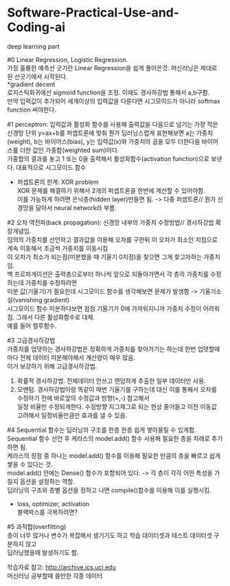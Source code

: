 # Software-Practical-Use-and-Coding-ai
deep learning part

#0
Linear Regression, Logistic Regression. <br>
가장 훌륭한 예측선 긋기란 Linear Regression을 쉽게 풀어쓴것. 머신러닝은 제대로 된 선긋기에서 시작된다.<br>
*gradient decent<br> 로지스틱회귀에선 sigmoid function을 조정. 이때도 경사하강법 통해서 a,b구함.<br>
만약 입력값이 추가되어 세개이상의 입력값을 다룬다면 시그모이드가 아니라 softmax function 써야한다.

#1
perceptron: 입력값과 활성화 함수를 사용해 출력값을 다음으로 넘기는 가장 작은 신경망 단위
y=ax+b를 퍼셉트론에 맞춰 뭔가 딥러닝스럽게 표현해보면 a는 가중치(weight), b는 바이어스(bias), y는 입력값(x)와 가중치의 곱을 모두 더한다음 바이어스를 더한 값인 가중합(weighted sum)이다.<br>가중합의 결과를 놓고 1 또는 0을 출력해서 활성화함수(activation function)으로 보낸다. 대표적으로 시그모이드 함수
* 퍼셉트론의 한계: XOR problem <br>
XOR 문제를 해결하기 위해서 2개의 퍼셉트론을 한번에 계산할 수 있어야함.<br>
이를 가능하게 하려면 은닉층(hidden layer)만들면 됨. -> 다중 퍼셉트론// 뭔가 신경망을 닮아서 neural network라 부름.

#2
오차 역전파(back propagation): 신경망 내부의 가중치 수정방법// 경사하강법 확장개념임. <br>
임의의 가중치를 선언하고 결과값을 이용해 오차를 구한뒤 이 오차가 최소인 지점으로 계속 이동해서 조금씩 가중치를 이동시킴<br>
이 오차가 최소가 되는점(미분했을 때 기울기 0지점)을 찾으면 그게 찾고자하는 가중치임.<br>
백 프로파게이션은 출력층으로부터 하나씩 앞으로 되돌아가면서 각 층의 가중치를 수정하는데 가중치를 수정하려면<br>
미분 값(기울기)가 필요한데 시그모이드 함수를 생각해보면 문제가 발생함 -> 기울기소실(vanishing gradient)<br>
시그모이드 함수 미분하다보면 점점 기울기가 0에 가까워지니까 가중치 수정이 어려워짐. 그래서 다른 활성화함수로 대체.<br>
예를 들어 렐루함수.

#3
고급경사하강법<br>
가중치를 업뎃하는 경사하강법은 정확하게 가중치를 찾아가기는 하는데 한번 업뎃할때마다 전체 데이터 미분해야해서 계산량이 매우 많음.
<br>이거 보강하기 위해 고급경사하강법.<br>
1. 확률적 경사하강법. 전체데이터 안쓰고 랜덤하게 추출한 일부 데이터만 사용.<br>
2. 모멘텀. 경사하강법이랑 똑같이 매번 기울기를 구하는데 대신 이를 통해서 오차를 수정하기 전에 바로앞의 수정값과 방향(+,-) 참고해서<br>
일정 비율만 수정되게한다. 수정방향 지그재그로 되는 현상 줄어들고 이전 이동값 고려해서 일정비율만큼만 효과를 낼 수 있음.

#4
Sequential 함수는 딥러닝의 구조를 한층 한층 쉽게 쌓아올릴 수 있게함.<br> Sequential 함수 선언 후 케라스의 model.add() 함수 사용해 필요한 층을 차례로 추가하면 됨.<br> 
케라스의 장점 중 하나는 model.add() 함수를 이용해 필요한 만큼의 층을 빠르고 쉽게 쌓을 수 있다는 것.<br>
model.add() 안에는 Dense() 함수가 포함되어 있다. -> 각 층이 각각 어떤 특성을 가질지 옵션을 설정하는 역할.<br>
딥러닝의 구조와 층별 옵션을 정하고 나면 compile()함수를 이용해 이를 실행시킴.<br>
* loss, optimizer, activation<br>
블랙박스를 극복하려면?

#5
과적합(overfitting)<br>
층이 너무 많거나 변수가 복잡해서 생기기도 하고 학습 데이터셋과 테스트 데이터셋 구분하지 않고<br>
딥러닝했을때 발생하기도 함.

학습자료 참고: http://archive.ics.uci.edu
<br> 머신러닝 공부할때 쓸만한 각종 데이터 
